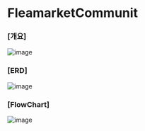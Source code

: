 # FleamarketCommunit

### [개요]
![image](https://user-images.githubusercontent.com/114139279/236092432-1cbafc42-eb3f-47b8-b34f-e41edc17bee2.png)

### [ERD]
![image](https://user-images.githubusercontent.com/114139279/236094815-fdd5070f-4697-42a1-92bf-305c51846cd2.png)

### [FlowChart]
![image](https://user-images.githubusercontent.com/114139279/236095707-92b4137c-6da2-4b98-a22e-75be6a85adf2.png)

